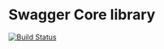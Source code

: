 # Swagger Core library

[![Build Status](https://api.travis-ci.org/swagger-api/swagger-core.png?branch=develop_2.0)](https://travis-ci.org/swagger-api/swagger-core)

